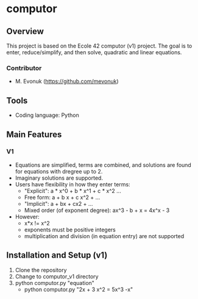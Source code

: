 # computor

## Overview
This project is based on the Ecole 42 computor (v1) project.  The goal is to enter, reduce/simplify, and then solve, quadratic and linear equations.

### Contributor
- M. Evonuk (https://github.com/mevonuk)

## Tools
- Coding language: Python

## Main Features

### V1
- Equations are simplified, terms are combined, and solutions are found for equations with dregree up to 2.
- Imaginary solutions are supported.
- Users have flexibility in how they enter terms:
	- "Explicit": a * x^0 + b * x^1 + c * x^2 ...
	- Free form: a + b x + c x^2 + ...
	- "Implicit": a + bx + cx2 + ...
	- Mixed order (of exponent degree): ax^3 - b + x = 4x^x - 3
- However:
	- x*x != x^2
	- exponents must be positive integers
	- multiplication and division (in equation entry) are not supported

## Installation and Setup (v1)
1. Clone the repository
2. Change to computor_v1 directory
3. python computor.py "equation"
	- python computor.py "2x + 3 x^2 = 5x^3 -x"